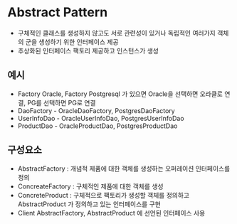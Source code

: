 # Abstract Pattern

* 구체적인 클래스를 생성하지 않고도 서로 관련성이 있거나 독립적인 여러가지 객체의 군을 생성하기 위한 인터페이스 제공
* 추상화된 인터페이스 팩토리 제공하고 인스턴스가 생성

## 예시
* Factory Oracle, Factory Postgresql 가 있으면 Oracle을 선택하면 오라클로 연결, PG를 선택하면 PG로 연결
* DaoFactory - OracleDaoFactory, PostgresDaoFactory
* UserInfoDao - OracleUserInfoDao, PostgresUserInfoDao
* ProductDao - OracleProductDao, PostgresProductDao

## 구성요소
* AbstractFactory : 개념적 제품에 대한 객체를 생성하는 오퍼레이션 인터페이스를 정의
* ConcreateFactory : 구체적인 제품에 대한 객체를 생성
* ConcreteProduct : 구체적으로 팩토리가 생성할 객체를 정의하고 AbstractProduct 가 정의하고 있는 인터페이스를 구현
* Client AbstractFactory, AbstractProduct 에 선언된 인터페이스 사용
